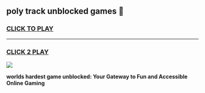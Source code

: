 
## poly track unblocked games 👋
<h3>
<a href="https://premium.freeplayer.one?title=poly_track_unblocked_games&ref=13F">CLICK TO PLAY</a></h3>
<hr>

<h3>
<a href="https://premium.freeplayer.one?title=poly_track_unblocked_games&ref=13F">CLICK 2 PLAY</a>
  
</h3>

<a href="https://premium.freeplayer.one?title=poly_track_unblocked_games&ref=12F/"><img src="https://clearcache.store/games.png"></a>


**worlds hardest game unblocked: Your Gateway to Fun and Accessible Online Gaming**
